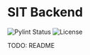 # SIT Backend 

![Pylint Status](https://img.shields.io/github/actions/workflow/status/svhoy/sit_backend/django.yml)
![License](https://img.shields.io/github/license/svhoy/sit_backend)


TODO: 
    README